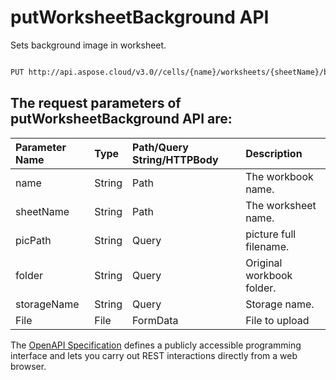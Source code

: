 # **putWorksheetBackground API**

Sets background image in worksheet. 

```bash

PUT http://api.aspose.cloud/v3.0//cells/{name}/worksheets/{sheetName}/background

```

## The request parameters of **putWorksheetBackground** API are: 

| Parameter Name | Type | Path/Query String/HTTPBody | Description | 
| :- | :- | :- |:- | 
|name|String|Path|The workbook name.|
|sheetName|String|Path|The worksheet name.|
|picPath|String|Query|picture full filename.|
|folder|String|Query|Original workbook folder.|
|storageName|String|Query|Storage name.|
|File|File|FormData|File to upload|


The [OpenAPI Specification](https://reference.aspose.cloud/cells/#/WorksheetsController/PutWorksheetBackground) defines a publicly accessible programming interface and lets you carry out REST interactions directly from a web browser.
